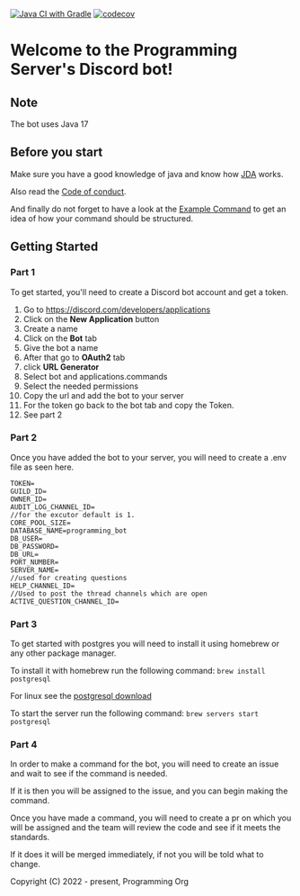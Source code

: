 [![Java CI with Gradle](https://github.com/Programming-Org/Programming/actions/workflows/gradle.yml/badge.svg)](https://github.com/Programming-Org/Programming/actions/workflows/gradle.yml)
[![codecov](https://codecov.io/gh/Programming-Org/Programming/branch/main/graph/badge.svg?token=M1KBWF0CDY)](https://codecov.io/gh/Programming-Org/Programming)

# Welcome to the Programming Server's Discord bot!

## Note
The bot uses Java 17

## Before you start
Make sure you have a good knowledge of java and know how [JDA](https://github.com/DV8FromTheWorld/JDA/) works.

Also read the [Code of conduct](https://github.com/Programming-Org/Programming/blob/main/.github/CODE_OF_CONDUCT.md).

And finally do not forget to have a look at the [Example Command](https://github.com/Programming-Org/Programming/blob/main/src/main/java/io/github/org/programming/bot/commands/ExampleCommand.java) to get an idea of how your command should be structured.
## Getting Started

### Part 1
To get started, you'll need to create a Discord bot account and get a token.

   1. Go to https://discord.com/developers/applications
   2. Click on the **New Application** button
   3. Create a name
   4. Click on the **Bot** tab
   5. Give the bot a name
   6. After that go to **OAuth2** tab
   7. click **URL Generator**
   8. Select bot and applications.commands
   9. Select the needed permissions
   10. Copy the url and add the bot to your server
   11. For the token go back to the bot tab and copy the Token.
   12. See part 2

### Part 2
Once you have added the bot to your server, you will need to create a .env file as seen here.
```env
TOKEN=
GUILD_ID=
OWNER_ID=
AUDIT_LOG_CHANNEL_ID=
//for the excutor default is 1.
CORE_POOL_SIZE=
DATABASE_NAME=programming_bot
DB_USER=
DB_PASSWORD=
DB_URL=
PORT_NUMBER=
SERVER_NAME=
//used for creating questions
HELP_CHANNEL_ID=
//Used to post the thread channels which are open
ACTIVE_QUESTION_CHANNEL_ID=
```

### Part 3
To get started with postgres you will need to install it using homebrew or any other package manager.

To install it with homebrew run the following command:
```brew install postgresql```

For linux see the [postgresql download](https://www.postgresql.org/download/linux/)

To start the server run the following command:
```brew servers start postgresql```


### Part 4

In order to make a command for the bot, you will need to create an issue and wait to see if the command is needed.

If it is then you will be assigned to the issue, and you can begin making the command.

Once you have made a command, you will need to create a pr on which you will be assigned and the team will review the code and see if it meets the standards.

If it does it will be merged immediately, if not you will be told what to change.

Copyright (C) 2022 - present, Programming Org

